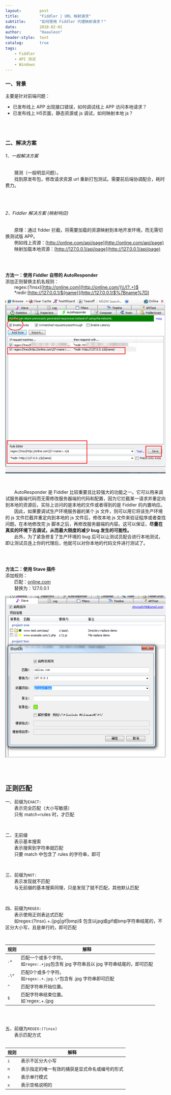 ```yaml
---
layout:        post
title:         "Fiddler | URL 映射请求"
subtitle:      "如何使用 Fiddler 代理映射请求？"
date:          2018-02-01
author:        "Haauleon"
header-style:  text
catalog:       true
tags:
    - Fiddler
    - API 测试
    - Windows
---
```


### 一、背景
主要是针对前端问题：   
* 已发布线上 APP 出现接口错误，如何调试线上 APP 访问本地请求？       
* 已发布线上 H5页面，静态资源或 js 调试，如何映射本地 js？            

<br>
<br>

### 二、解决方案
###### 1、一般解决方案
&emsp;&emsp;猜测（一般明显问题）。                
&emsp;&emsp;找到原发布包，修改请求资源 url 重新打包测试。需要前后端协调配合，耗时费力。                

<br>
<br>

###### 2、Fiddler 解决方案 (映射响应)
&emsp;&emsp;原理：通过 fidder 拦截，将需要加载的资源映射到本地开发环境，而无需切换测试版 APP。             
&emsp;&emsp;例如线上资源：[http://online.com/api/page](http://online.com/api/page)                   
&emsp;&emsp;映射加载本地资源：[http://127.0.0.1/api/page](http://127.0.0.1/api/page)                

<br>
<br>

**方法一：使用 Fiddler 自带的 AutoResponder**                                       
添加正则替换主机名规则：  
&emsp;&emsp;regex:(?insx)[http://online.com](http://online.com/)\\/(?.+)$                            
&emsp;&emsp;\*redir:[http://127.0.0.1/${name}](http://127.0.0.1/$%7Bname%7D)                           

![](\img\in-post\post-fiddler\2018-02-01-fiddler-autoresponder-1.png)                         

<br>
     
&emsp;&emsp;AutoResponder 是 Fiddler 比较重要且比较强大的功能之一。它可以用来调试服务器端代码而无需修改服务器端的代码和配置，因为它拦截某一请求并重定向到本地的资源后，实际上访问的是本地的文件或者得到的是 Fiddler 的内置响应。         
&emsp;&emsp;因此，如果要调试生产环境服务器的某个 js 文件，则可以用它将该生产环境的 js 文件拦截并重定向到本地的 js 文件后，修改本地 js 文件来验证程序或者查找问题。在本地修改完 js 脚本之后，再修改服务器端的内容。这可以保证，**尽量在真实的环境下去调试，从而最大限度的减少 bug 发生的可能性。**     
&emsp;&emsp;此外，为了紧急修复了生产环境的 bug 后可以让测试员配合进行本地测试，即让测试员连上你的代理后，他就可以对你本地的代码文件进行测试了。    

<br>
<br>

**方法二：使用 Stave 插件**                           
添加规则：                      
&emsp;&emsp;匹配：[online.com](http://online.com/)                     
&emsp;&emsp;替换为：127.0.0.1                            

![](\img\in-post\post-fiddler\2018-02-01-fiddler-autoresponder-2.png)          

<br><br>

## 正则匹配
一、前缀为`EXACT:`                   
&emsp;&emsp;表示完全匹配（大小写敏感）                    
&emsp;&emsp;只有 match=rules 时，才匹配                   
  
<br>

二、无前缀  
&emsp;&emsp;表示基本搜索  
&emsp;&emsp;表示搜索到字符串就匹配  
&emsp;&emsp;只要 match 中包含了 rules 的字符串，即可  
  
<br>

三、前缀为`NOT:`  
&emsp;&emsp;表示发现就不匹配  
&emsp;&emsp;与无前缀的基本搜索同理，只是发现了就不匹配，其他默认匹配  

<br>

四、前缀为`REGEX:`  
&emsp;&emsp;表示使用正则表达式匹配  
&emsp;&emsp;如regex:(?insx).+.(jpg|gif|bmp)$ 包含以jpg或gif或bmp字符串结尾的，不区分大小写，且是单行的，即可匹配
  
<br>

| 规则 | 解释 |
| --- | --- |
| `.+` | 匹配一个或多个字符。 <br>如`regex:.+jpg`包含有 jpg 字符串且以 jpg 字符串结尾的，即可匹配 |
| `.\*` | 匹配0个或多个字符。<br>如`regex:.+.jpg.\*`包含有 .jpg 字符串即可匹配 |
| `^` | 匹配字符串开始位置。 |
| `$` | 匹配字符串结束位置。<br>如`regex:.+.(jpg|gif|bmp)$`包含以 jpg 或 gif 或 bmp 字符串结尾的，即可匹配 |         

<br>
<br>

五、前缀为`REGEX:(?insx)`  
&emsp;&emsp;表示匹配方式      
<br>

| 规则 | 解释 |
| --- | --- |
| `i` | 表示不区分大小写 |
| `n` | 表示指定的唯一有效的捕获是显式命名或编号的形式 |
| `s` | 表示单行模式 |
| `x` | 表示空格说明的 |